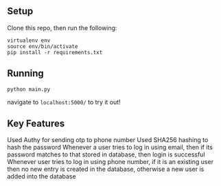 ## Setup

Clone this repo, then run the following:

```
virtualenv env
source env/bin/activate
pip install -r requirements.txt
```
## Running

```python main.py```

navigate to `localhost:5000/` to try it out!


## Key Features

Used Authy for sending otp to phone number
Used SHA256 hashing to hash the password
Whenever a user tries to log in using email, then if its password matches to that stored in database, then login is successful
Whenever user tries to log in using phone number, if it is an existing user then no new entry is created in the database, otherwise a new user is added into the database
